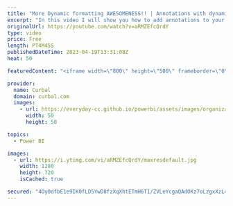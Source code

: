 ```yaml
---
title: "More Dynamic formatting AWESOMENESS!! | Annotations with dynamic formatting"
excerpt: "In this video I will show you how to add annotations to your charts using dynamic formatting :)  More formatting tips:https://youtu.be/ROyVkQ9vTjc  With charticulator: https://www.youtube.com/watch?v=3rr-XbbGT9o&t=169s&ab_channel=Curbal  Join this channel membership to get access to all the recorded"
originalUrl: https://youtube.com/watch?v=aRMZEfcQrdY
type: video
price: Free
length: PT4M45S
publishedDateTime: 2023-04-19T13:31:08Z
heat: 50

featuredContent: "<iframe width=\"800\" height=\"500\" frameborder=\"0\" src=\"https://www.youtube.com/embed/aRMZEfcQrdY\" allow=\"accelerometer; autoplay; encrypted-media; gyroscope; picture-in-picture\" allowfullscreen></iframe>"

provider:
  name: Curbal
  domain: curbal.com
  images:
    - url: https://everyday-cc.github.io/powerbi/assets/images/organizations/curbal.com-50x50.jpg
      width: 50
      height: 50

topics:
  - Power BI

images:
  - url: https://i.ytimg.com/vi/aRMZEfcQrdY/maxresdefault.jpg
    width: 1280
    height: 720
    isCached: true

secured: "4Oy0dfbE1e9IK0fLD5YwD8fzXqXhtETmH6T1/ZVLeYcgaQAdOKz7oLzgxXzL4MvF0oEb7ht7k5kHBYGumW8MCnhiangjMX76ls007E0TKp/eGo19t7MKSyxaQvCfOxYzF+X2jlYNua6lYSEvEUnnuXvOK0aFWVSvOfJVG9HTTVKODuhxW5C4X29wkqtw4ucOeknI4uFNeyfuWeag8iXehegqlDs3HERS/pTsAAICs22HTr2acexmFcV42u25t5MIU8Mnusw6tj6T6iNa8izwZTKnHxp2datXjIxBiVQAiE0gUG0vmhkXaqJBujUxxxInaRcdn5vcTJeix4LSbNVlRZfJrLzzwUyUOnCcAMLjeA2zsiBcwV1AG+HxTUT2nR+MkRpOZQ7X7G12I7JyF9OIWEHCH4m6kWgnaqjSEteRDBY=;SRMAUnL9EAsiva38uyKIZg=="
---
```



